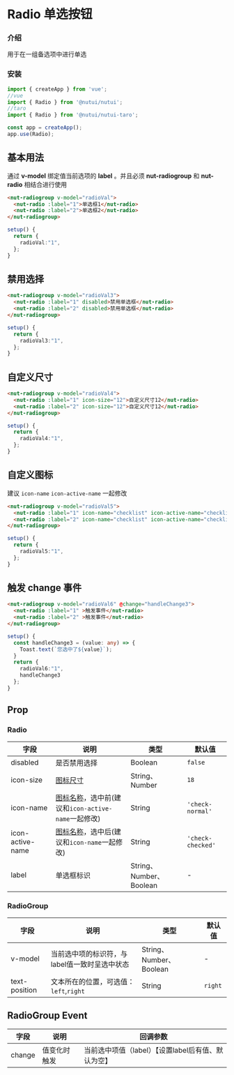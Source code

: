 # Radio 单选按钮

### 介绍

用于在一组备选项中进行单选

### 安装

``` ts
import { createApp } from 'vue';
//vue
import { Radio } from '@nutui/nutui';
//taro
import { Radio } from '@nutui/nutui-taro';

const app = createApp();
app.use(Radio);
```
## 基本用法

通过 **v-model** 绑定值当前选项的 **label** 。并且必须 **nut-radiogroup** 和 **nut-radio** 相结合进行使用

```html
<nut-radiogroup v-model="radioVal">
  <nut-radio :label="1">单选框1</nut-radio>
  <nut-radio :label="2">单选框2</nut-radio>
</nut-radiogroup>
```
```ts
setup() {
  return {
    radioVal:"1",
  };
}
```

## 禁用选择

```html
<nut-radiogroup v-model="radioVal3">
  <nut-radio :label="1" disabled>禁用单选框</nut-radio>
  <nut-radio :label="2" disabled>禁用单选框</nut-radio>
</nut-radiogroup>
```
```ts
setup() {
  return {
    radioVal3:"1",
  };
}
```

## 自定义尺寸

```html
<nut-radiogroup v-model="radioVal4">
  <nut-radio :label="1" icon-size="12">自定义尺寸12</nut-radio>
  <nut-radio :label="2" icon-size="12">自定义尺寸12</nut-radio>
</nut-radiogroup>
```
```ts
setup() {
  return {
    radioVal4:"1",
  };
}
```

## 自定义图标

建议 `icon-name` `icon-active-name` 一起修改

```html
<nut-radiogroup v-model="radioVal5">
  <nut-radio :label="1" icon-name="checklist" icon-active-name="checklist">自定义图标</nut-radio>
  <nut-radio :label="2" icon-name="checklist" icon-active-name="checklist">自定义图标</nut-radio>
</nut-radiogroup>
```
```ts
setup() {
  return {
    radioVal5:"1",
  };
}
```

## 触发 change 事件

```html
<nut-radiogroup v-model="radioVal6" @change="handleChange3">
  <nut-radio :label="1" >触发事件</nut-radio>
  <nut-radio :label="2" >触发事件</nut-radio>
</nut-radiogroup>
```
```ts
setup() {
  const handleChange3 = (value: any) => {
    Toast.text(`您选中了${value}`);
  }
  return {
    radioVal6:"1",
    handleChange3
  };
}
```

## Prop

### Radio

| 字段 | 说明 | 类型 | 默认值
|----- | ----- | ----- | ----- 
| disabled | 是否禁用选择 | Boolean | `false`
| icon-size | [图标尺寸](#/icon) | String、Number | `18`
| icon-name | [图标名称](#/icon)，选中前(建议和`icon-active-name`一起修改) | String | `'check-normal'`
| icon-active-name | [图标名称](#/icon)，选中后(建议和`icon-name`一起修改) | String | `'check-checked'`
| label | 单选框标识 | String、Number、Boolean | -

### RadioGroup

| 字段 | 说明 | 类型 | 默认值
|----- | ----- | ----- | ----- 
| v-model | 当前选中项的标识符，与label值一致时呈选中状态 | String、Number、Boolean | -
| text-position | 文本所在的位置，可选值：`left`,`right` | String | `right`

## RadioGroup Event

| 字段 | 说明 | 回调参数 
|----- | ----- | ----- 
| change | 值变化时触发 | 当前选中项值（label）【设置label后有值、默认为空】